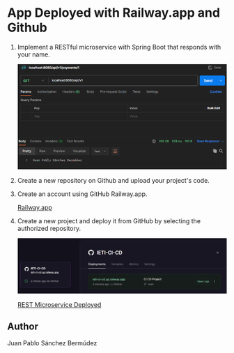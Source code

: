 # App Deployed with Railway.app and Github

1. Implement a RESTful microservice with Spring Boot that responds with your name.
   
    ![postmanTest.png](img%2FpostmanTest.png)

2. Create a new repository on Github and upload your project's code.

3. Create an account using GitHub Railway.app.

   [Railway.app](https://railway.app)

4. Create a new project and deploy it from GitHub by selecting the authorized repository.

   ![railwayDeploy.png](img%2FrailwayDeploy.png)

   [REST Microservice Deployed](ieti-ci-cd.up.railway.app/api/v1)

## Author

Juan Pablo Sánchez Bermúdez
